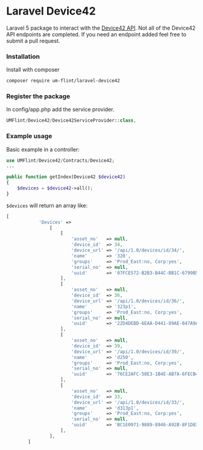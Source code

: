 Laravel Device42
============
Laravel 5 package to interact with the [Device42 API](http://api.device42.com/). Not all of the Device42 API endpoints are completed. If you need an endpoint added feel free to submit a pull request.
 
### Installation
Install with composer
 ```bash
 composer require um-flint/laravel-device42
 ```
 
### Register the package
In config/app.php add the service provider.
 
```php
UMFlint/Device42/Device42ServiceProvider::class,
```

### Example usage
Basic example in a controller:
```php
use UMFlint/Device42/Contracts/Device42;
...

public function getIndex(Device42 $device42)
{
    $devices = $device42->all();
}
```
`$devices` will return an array like:
```php
[
            'Devices' =>
                [
                    [
                        'asset_no'   => null,
                        'device_id'  => 34,
                        'device_url' => '/api/1.0/devices/id/34/',
                        'name'       => '320',
                        'groups'     => 'Prod_East:no, Corp:yes',
                        'serial_no'  => null,
                        'uuid'       => '07FCE572-B2B3-B44C-BB1C-6799B509CC31',
                    ],
                    [
                        'asset_no'   => null,
                        'device_id'  => 36,
                        'device_url' => '/api/1.0/devices/id/36/',
                        'name'       => '323p1',
                        'groups'     => 'Prod_East:no, Corp:yes',
                        'serial_no'  => null,
                        'uuid'       => '22D4DEBD-6EAA-D441-89AE-047A9A60E9FB',
                    ],
                    [
                        'asset_no'   => null,
                        'device_id'  => 39,
                        'device_url' => '/api/1.0/devices/id/39/',
                        'name'       => 'd250',
                        'groups'     => 'Prod_East:no, Corp:yes',
                        'serial_no'  => null,
                        'uuid'       => '76CE2AFC-58E3-1B4E-AB7A-6FECB480154B',
                    ],
                    [
                        'asset_no'   => null,
                        'device_id'  => 33,
                        'device_url' => '/api/1.0/devices/id/33/',
                        'name'       => 'd313p1',
                        'groups'     => 'Prod_East:no, Corp:yes',
                        'serial_no'  => null,
                        'uuid'       => 'BC1E0971-9889-8946-A92B-8F1D830C1AF2',
                    ],
                ],
        ]
```